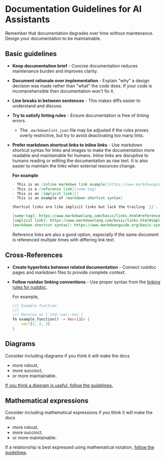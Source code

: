 # Documentation Guidelines for AI Assistants

Remember that documentation degrades over time without maintenance.
Design your documentation to be maintainable.

## Basic guidelines

- **Keep documentation brief** - Concise documentation reduces maintenance burden and improves clarity.
- **Document rationale over implementation** - Explain "why" a design decision was made rather than "what" the code
  does.
  If your code is incomprehensible then documentation won't fix it.
- **Line breaks in between sentences** - This makes diffs easier to understand and discuss.
- **Try to satisfy linting rules** - Ensure documentation is free of linting errors.
  - The `.markdownlint.json` file may be adjusted if the rules proves overly restrictive, but try to avoid
    deactivating too many lints.
- **Prefer markdown shortcut links to inline links** - Use markdown shortcut syntax for links and images to make the
  documentation more readable and maintainable for humans.
  Inline links are disruptive to humans reading or editing the documentation as raw text.
  It is also easier to maintain the links when external resources change.

  **For example**

  ```markdown
  - This is an [inline markdown link example](https://www.markdownguide.org/basic-syntax/#links)
  - This is a [reference link][some-tag]
  - This is an [implicit link][]
  - This is an example of [markdown shortcut syntax]

  Shortcut links are like implicit links but lack the trailing `[]`.

  [some-tag]: https://www.markdownlang.com/basic/links.html#reference-style-links
  [implicit link]: https://www.markdownlang.com/basic/links.html#implicit-link-labels
  [markdown shortcut syntax]: https://www.markdownguide.org/basic-syntax/#links
  ```

  Reference links are also a good option, especially if the same document is referenced multiple times with differing
  link text.

## Cross-References

- **Create hyperlinks between related documentation** - Connect rustdoc pages and markdown files to provide complete
  context.
- **Follow rustdoc linking conventions** - Use proper syntax from the
  [linking rules for rustdoc](https://doc.rust-lang.org/rustdoc/write-documentation/linking-to-items-by-name.html).

  For example,

  ```rust
  /// Example function
  ///
  /// Returns as [`std::vec::Vec`]
  fn example_function() -> Vec<i32> {
      vec![1, 2, 3]
  }
  ```

## Diagrams

Consider including diagrams if you think it will make the docs

- more robust,
- more succinct,
- or more maintainable.

[If you think a diagram is useful, follow the guidelines.](./diagrams.md)

## Mathematical expressions

Consider including mathematical expressions if you think it will make the docs

- more robust,
- more succinct,
- or more maintainable.

If a relationship is best expressed using mathematical notation, [follow the guidelines](./math.md).

